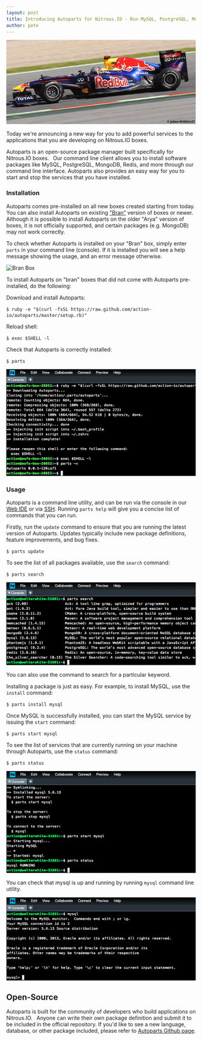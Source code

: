 ```yaml
---
layout: post
title: Introducing Autoparts for Nitrous.IO - Run MySQL, PostgreSQL, MongoDB, Redis, and more
author: pete
---
```


![Formula 1](/images/autoparts-cover.jpg)

Today we're announcing a new way for you to add powerful services
to the applications that you are developing on Nitrous.IO boxes.

Autoparts is an open-source package manager built
specifically for Nitrous.IO boxes.  Our command line client allows you
to install software packages like MySQL, PostgreSQL, MongoDB, Redis, and
more through our command line interface. Autoparts also provides
an easy way for you to start and stop the services that you have
installed.

<!--break-->

### Installation

Autoparts comes pre-installed on all new boxes created starting from
today.  You can also install Autoparts on existing
["Bran"](http://help.nitrous.io/upgrade-box/) version of boxes or
newer.  Although it is possible to install Autoparts on the older "Arya"
version of boxes, it is not officially supported, and certain packages
(e.g. MongoDB) may not work correctly.

To check whether Autoparts is installed on your "Bran" box, simply enter
`parts` in your command line (console).  If it is installed you will see
a help message showing the usage, and an error message otherwise.

![Bran
Box](https://raw.github.com/action-io/action-assets/a7d29cbd686f2269ac930c01a8928accd19a0b89/support/screenshots/bran-box.png)

To install Autoparts on "bran" boxes that did not come with Autoparts
pre-installed, do the following:

Download and install Autoparts:

    $ ruby -e "$(curl -fsSL https://raw.github.com/action-io/autoparts/master/setup.rb)"

Reload shell:

    $ exec $SHELL -l

Check that Autoparts is correctly installed:

    $ parts

![Autoparts Installation](/images/autoparts-install.png)

### Usage

Autoparts is a command line utility, and can be run via the console in our [Web IDE](http://help.nitrous.io/categories/web-ide/) or via [SSH](http://help.nitrous.io/categories/ssh/). Running `parts help` will give you a concise list of commands that you can run.

Firstly, run the `update` command to ensure that you are running the latest version of Autoparts.  Updates typically include new package definitions, feature improvements, and bug fixes.

    $ parts update

To see the list of all packages available, use the `search` command:

    $ parts search

![parts search](/images/autoparts-parts-search.png)

You can also use the command to search for a particular keyword.

Installing a package is just as easy. For example, to install MySQL, use the `install` command:

    $ parts install mysql

Once MySQL is successfully installed, you can start the MySQL service by issuing the `start` command:

    $ parts start mysql

To see the list of services that are currently running on your machine through Autoparts, use the `status` command:

    $ parts status

![parts status](/images/autoparts-parts-start-status.png)

You can check that mysql is up and running by running `mysql` command line utility.

![mysql](/images/autoparts-mysql.png)

## Open-Source

Autoparts is built for the community of developers who build applications on Nitrous.IO.  Anyone can write their own package definition and submit it to be included in the official repository. If you'd like to see a new language, database, or other package included, please refer to [Autoparts Github page](https://github.com/action-io/autoparts).
